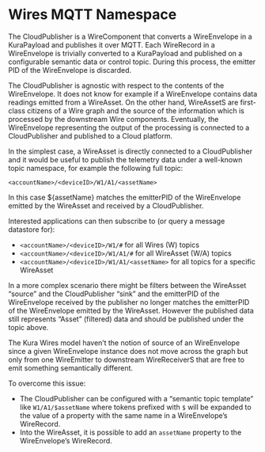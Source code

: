 # Wires MQTT Namespace

The CloudPublisher is a WireComponent that converts a WireEnvelope in a KuraPayload and publishes it over MQTT. Each WireRecord in a WireEnvelope is trivially converted to a KuraPayload and published on a configurable semantic data or control topic. During this process, the emitter PID of the WireEnvelope is discarded.

The CloudPublisher is agnostic with respect to the contents of the WireEnvelope. It does not know for example if a WireEnvelope contains data readings emitted from a WireAsset. On the other hand, WireAssetS are first-class citizens of a Wire graph and the source of the information which is processed by the downstream Wire components. Eventually, the WireEnvelope representing the output of the processing is connected to a CloudPublisher and published to a Cloud platform.

In the simplest case, a WireAsset is directly connected to a CloudPublisher and it would be useful to publish the telemetry data under a well-known topic namespace, for example the following full topic:

```
<accountName>/<deviceID>/W1/A1/<assetName>
```

In this case ${assetName} matches the emitterPID of the WireEnvelope emitted by the WireAsset and received by a CloudPublisher.

Interested applications can then subscribe to (or query a message datastore for):

- `<accountName>/<deviceID>/W1/#` for all Wires (W) topics
- `<accountName>/<deviceID>/W1/A1/#` for all WireAsset (W/A) topics
- `<accountName>/<deviceID>/W1/A1/<assetName>` for all topics for a specific WireAsset

In a more complex scenario there might be filters between the WireAsset “source” and the CloudPublisher “sink” and the emitterPID of the WireEnvelope received by the publisher no longer matches the emitterPID of the WireEnvelope emitted by the WireAsset. However the published data still represents “Asset” (filtered) data and should be published under the topic above.

The Kura Wires model haven’t the notion of source of an WireEnvelope since a given WireEnvelope instance does not move across the graph but only from one WireEmitter to downstream WireReceiverS that are free to emit something semantically different.

To overcome this issue:

- The CloudPublisher can be configured with a “semantic topic template” like `W1/A1/$assetName` where tokens prefixed with `$` will be expanded to the value of a property with the same name in a WireEnvelope’s WireRecord.
- Into the WireAsset, it is possible to add an `assetName` property to the WireEnvelope’s WireRecord.